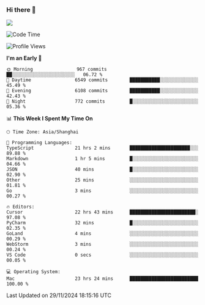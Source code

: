### Hi there 👋

<!--
**JJAYCHEN1e/jjaychen1e** is a ✨ _special_ ✨ repository because its `README.md` (this file) appears on your GitHub profile.

Here are some ideas to get you started:

- 🔭 I’m currently working on ...
- 🌱 I’m currently learning ...
- 👯 I’m looking to collaborate on ...
- 🤔 I’m looking for help with ...
- 💬 Ask me about ...
- 📫 How to reach me: ...
- 😄 Pronouns: ...
- ⚡ Fun fact: ...
-->

[![](https://github-readme-stats.vercel.app/api?username=jjaychen1e&show_icons=true)](https://github.com/jjaychen1e/github-readme-stats?count_private=true)

<!--START_SECTION:waka-->
![Code Time](http://img.shields.io/badge/Code%20Time-1%2C623%20hrs%2042%20mins-blue)

![Profile Views](http://img.shields.io/badge/Profile%20Views-0-blue)

**I'm an Early 🐤** 

```text
🌞 Morning                967 commits         ██░░░░░░░░░░░░░░░░░░░░░░░   06.72 % 
🌆 Daytime                6549 commits        ███████████░░░░░░░░░░░░░░   45.49 % 
🌃 Evening                6108 commits        ███████████░░░░░░░░░░░░░░   42.43 % 
🌙 Night                  772 commits         █░░░░░░░░░░░░░░░░░░░░░░░░   05.36 % 
```


📊 **This Week I Spent My Time On** 

```text
🕑︎ Time Zone: Asia/Shanghai

💬 Programming Languages: 
TypeScript               21 hrs 2 mins       ██████████████████████░░░   89.88 % 
Markdown                 1 hr 5 mins         █░░░░░░░░░░░░░░░░░░░░░░░░   04.66 % 
JSON                     40 mins             █░░░░░░░░░░░░░░░░░░░░░░░░   02.90 % 
Other                    25 mins             ░░░░░░░░░░░░░░░░░░░░░░░░░   01.81 % 
Go                       3 mins              ░░░░░░░░░░░░░░░░░░░░░░░░░   00.27 % 

🔥 Editors: 
Cursor                   22 hrs 43 mins      ████████████████████████░   97.08 % 
PyCharm                  32 mins             █░░░░░░░░░░░░░░░░░░░░░░░░   02.35 % 
GoLand                   4 mins              ░░░░░░░░░░░░░░░░░░░░░░░░░   00.29 % 
WebStorm                 3 mins              ░░░░░░░░░░░░░░░░░░░░░░░░░   00.24 % 
VS Code                  0 secs              ░░░░░░░░░░░░░░░░░░░░░░░░░   00.05 % 

💻 Operating System: 
Mac                      23 hrs 24 mins      █████████████████████████   100.00 % 
```


 Last Updated on 29/11/2024 18:15:16 UTC
<!--END_SECTION:waka-->

